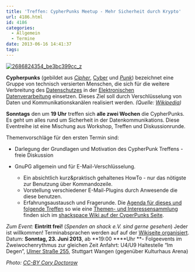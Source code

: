```yaml
---
title: 'Treffen: CypherPunks Meetup - Mehr Sicherheit durch Krypto'
url: 4186.html
id: 4186
categories:
  - Allgemein
  - Termine
date: 2013-06-16 14:41:37
tags:
---
```


[![2686824354_be3bc399cc_z](https://blog.shackspace.de/wp-content/uploads/2013/06/2686824354_be3bc399cc_z-300x168.jpg)](https://blog.shackspace.de/wp-content/uploads/2013/06/2686824354_be3bc399cc_z.jpg)

**Cypherpunks** (gebildet aus _[Cipher](http://de.wikipedia.org/wiki/Verschl%C3%BCsselung "Verschlüsselung")_, [Cyber](http://de.wikipedia.org/wiki/Cyber "Cyber") und _[Punk](http://de.wikipedia.org/wiki/Punk "Punk")_) bezeichnet eine Gruppe von technisch versierten Menschen, die sich für die weitere Verbreitung des [Datenschutzes](http://de.wikipedia.org/wiki/Datenschutz "Datenschutz") in der [Elektronischen Datenverarbeitung](http://de.wikipedia.org/wiki/Elektronische_Datenverarbeitung "Elektronische Datenverarbeitung") einsetzen. Dieses Ziel soll durch Verschlüsselung von Daten und Kommunikationskanälen realisiert werden. _(Quelle: [Wikipedia](http://de.wikipedia.org/w/index.php?title=Cypherpunk&amp;oldid=116996857 "Cypherpunk&amp;oldid=116996857"))_

**Sonntags** den um **19 Uhr** treffen sich **alle zwei Wochen** die CypherPunks. Es geht um alles rund um Sicherheit in der Datenkommunikations. Diese Eventreihe ist eine Mischung aus Workshop, Treffen und Diskussionrunde.

Themenvorschläge für den ersten Termin sind:

*   Darlegung der Grundlagen und Motivation des CypherPunk Treffens - freie Diskussion
*   GnuPG allgemein und für E-Mail-Verschlüsselung.

    *   Ein absichtlich kurz&amp;praktisch gehaltenes HowTo - nur das nötigste zur Benutzung über Kommandozeile.
    *   Vorstellung verschiedener E-Mail-Plugins durch Anwesende die diese benutzen.
    *   Erfahrungsaustausch und Fragerunde.
Die [Agenda für dieses und folgende Treffen](https://blog.shackspace.de/wiki/doku.php?id=project:cypherpunks#termin) so wie eine [Themen- und Interessensammlung](https://blog.shackspace.de/wiki/doku.php?id=project:cypherpunks#themen) finden sich im [shackspace Wiki auf der CyperPunks Seite](https://blog.shackspace.de/wiki/doku.php?id=project:cypherpunks).

_Zum Event:_
**Eintritt frei!** (_Spenden an shack e.V. sind gerne gesehen_) Jeder ist willkommen! Terminabsprachen werden auf auf der [Wikiseite organisiert](https://blog.shackspace.de/wiki/doku.php?id=project:cypherpunks).
Datum: **Sonntag, 23\. Juni 2013**, ab **19:00 ****Uhr **- Folgeevents im Zweiwochenrythmus zur gleichen Zeit
Anfahrt: U4/U9 Haltestelle “Im Degen”, [Ulmer Straße 255](https://blog.shackspace.de/?page_id=713), Stuttgart Wangen (gegenüber Kulturhaus Arena)

_Photo: [CC-BY Cory Doctorow](http://www.flickr.com/photos/doctorow/2686824354/sizes/z/in/photolist-56qFgQ-56qJHL-56qS3q-56qX6d-56r5Yy-56rgLL-56rk71-56rmMJ-56rySm-56rG69-56rHzS-56rKcs-56rNvj-56rPYd-56rUfm-56rVQh-56rXjJ-5X4r7M-5X4r9e-5X4rck-5X4re6-5X4reP-5X4rfD-5X4rgR-5X4ri2-5X4rkc-5X4rm6-5X4s36-5X4s4c-5X8FeQ-5X8FjG-5X8FkG-5X8FnW-5X8FsQ-6atQYQ-6dQaaG-7fi59Q-7qdo62-7qdoF2-7qhgHq-7qhho1-7qhhVb-7qhjub-7qhjWE-dyGtR6-dVkr1L-e9NPx5-exDobd-8NUHNY-8NUHX1-8NRFsx/)_